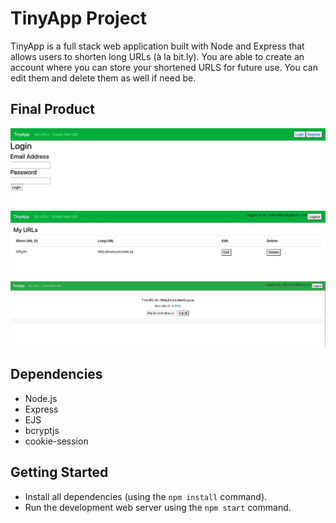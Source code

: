 # TinyApp Project

TinyApp is a full stack web application built with Node and Express that allows users to shorten long URLs (à la bit.ly). 
You are able to create an account where you can store your shortened URLS for future use. You can edit them and delete them as well if need be.

## Final Product

!["Login Page"](https://github.com/Upgrayedd0408/tinyapp/blob/master/docs/login-page.jpeg)
!["Main Page once you logged in with a created short URL"](https://github.com/Upgrayedd0408/tinyapp/blob/master/docs/urls-page.jpeg)
!["Short URL info page where you can share the link or edit it"](https://github.com/Upgrayedd0408/tinyapp/blob/master/docs/shortURL-info-page.jpg) 

## Dependencies

- Node.js
- Express
- EJS
- bcryptjs
- cookie-session

## Getting Started

- Install all dependencies (using the `npm install` command).
- Run the development web server using the `npm start` command.